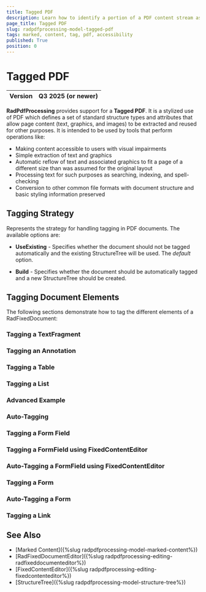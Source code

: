 ```yaml
---
title: Tagged PDF
description: Learn how to identify a portion of a PDF content stream as a marked-content element with the PdfProcessing library.
page_title: Tagged PDF
slug: radpdfprocessing-model-tagged-pdf
tags: marked, content, tag, pdf, accessibility
published: True
position: 0
---
```


# Tagged PDF

|Version|**Q3 2025** (or newer)|
|----|----|

**RadPdfProcessing** provides support for a **Tagged PDF**. It is a stylized use of PDF which defines a set of standard structure types and attributes that allow page content (text, graphics, and images) to be extracted and reused for other purposes. It is intended to be used by tools that perform operations like:

* Making content accessible to users with visual impairments
* Simple extraction of text and graphics
* Automatic reflow of text and associated graphics to fit a page of a different size than was assumed for the original layout 
* Processing text for such purposes as searching, indexing, and spell-checking 
* Conversion to other common file formats with document structure and basic styling information preserved

## Tagging Strategy 

Represents the strategy for handling tagging in PDF documents. The available options are:

* **UseExisting** - Specifies whether the document should not be tagged automatically and the existing StructureTree will be used. The *default* option.

* **Build** - Specifies whether the document should be automatically tagged and a new StructureTree should be created.

## Tagging Document Elements

The following sections demonstrate how to tag the different elements of a RadFixedDocument:

### Tagging a TextFragment

<snippet id='libraries-pdf-features-digital-signature-tagged-pdf-text-fragment'/>

### Tagging an Annotation 

<snippet id='libraries-pdf-features-digital-signature-tagged-pdf-annotation'/>

### Tagging a Table

<snippet id='libraries-pdf-features-digital-signature-tagged-pdf-table'/>

### Tagging a List

<snippet id='libraries-pdf-features-digital-signature-tagged-pdf-list'/>

### Advanced Example

<snippet id='libraries-pdf-features-digital-signature-tagged-pdf-advanced'/>

### Auto-Tagging 

<snippet id='libraries-pdf-features-digital-signature-tagged-pdf-auto-tagging'/>

### Tagging a Form Field

<snippet id='libraries-pdf-features-digital-signature-tagged-pdf-form-field'/>

### Tagging a FormField using FixedContentEditor

<snippet id='libraries-pdf-features-digital-signature-tagged-pdf-form-field-with-fixed-content-editor'/>

### Auto-Tagging a FormField using FixedContentEditor

<snippet id='libraries-pdf-features-digital-signature-tagged-pdf-form-field-with-fixed-content-editor-auto-tagging'/>

### Tagging a Form

<snippet id='libraries-pdf-features-digital-signature-tagged-pdf-form'/>

### Auto-Tagging a Form

<snippet id='libraries-pdf-features-digital-signature-tagged-pdf-form-auto-tagging'/>

### Tagging a Link

<snippet id='libraries-pdf-features-digital-signature-tagged-pdf-link'/>

## See Also

 * [Marked Content]({%slug radpdfprocessing-model-marked-content%})
 * [RadFixedDocumentEditor]({%slug radpdfprocessing-editing-radfixeddocumenteditor%})
 * [FixedContentEditor]({%slug radpdfprocessing-editing-fixedcontenteditor%}) 
 * [StructureTree]({%slug radpdfprocessing-model-structure-tree%})
